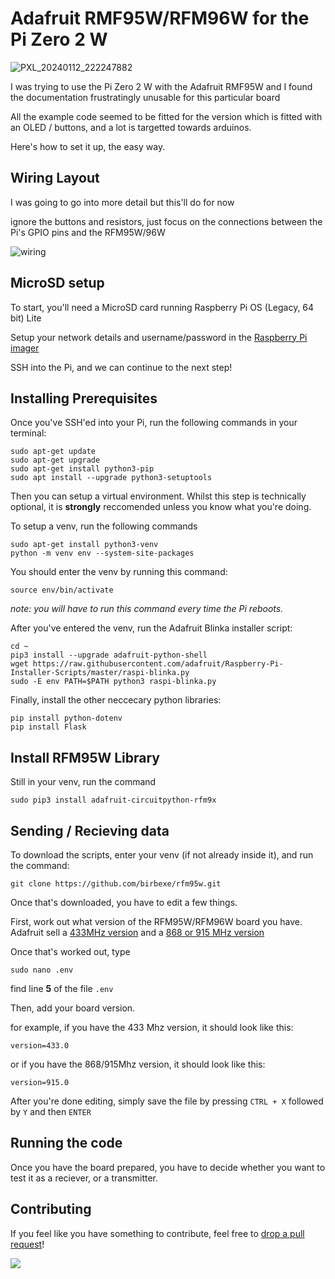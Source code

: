 # Adafruit RMF95W/RFM96W for the Pi Zero 2 W

![PXL_20240112_222247882](https://github.com/BirbEXE/rmf95w/assets/60234159/dbab0cc5-a32c-4701-ab87-37a2f59195c5)

I was trying to use the Pi Zero 2 W with the Adafruit RMF95W and I found the documentation frustratingly unusable for this particular board

All the example code seemed to be fitted for the version which is fitted with an OLED / buttons, and a lot is targetted towards arduinos.

Here's how to set it up, the easy way.

## Wiring Layout

I was going to go into more detail but this'll do for now

ignore the buttons and resistors, just focus on the connections between the Pi's GPIO pins and the RFM95W/96W

![wiring](https://cdn-learn.adafruit.com/assets/assets/000/091/522/original/raspberry_pi_rfm9x_bb_2.png)

## MicroSD setup

To start, you'll need a MicroSD card running Raspberry Pi OS (Legacy, 64 bit) Lite

Setup your network details and username/password in the [Raspberry Pi imager](https://downloads.raspberrypi.org/imager/imager_latest.exe)

SSH into the Pi, and we can continue to the next step!

## Installing Prerequisites

Once you've SSH'ed into your Pi, run the following commands in your terminal:

```
sudo apt-get update
sudo apt-get upgrade
sudo apt-get install python3-pip
sudo apt install --upgrade python3-setuptools
```

Then you can setup a virtual environment. Whilst this step is technically optional, it is **strongly** reccomended unless you know what you're doing.

To setup a venv, run the following commands

```
sudo apt-get install python3-venv
python -m venv env --system-site-packages
```

You should enter the venv by running this command:

```
source env/bin/activate
```

*note: you will have to run this command every time the Pi reboots.*

After you've entered the venv, run the Adafruit Blinka installer script:

```
cd ~
pip3 install --upgrade adafruit-python-shell
wget https://raw.githubusercontent.com/adafruit/Raspberry-Pi-Installer-Scripts/master/raspi-blinka.py
sudo -E env PATH=$PATH python3 raspi-blinka.py
```

Finally, install the other neccecary python libraries:

```
pip install python-dotenv
pip install Flask
```

## Install RFM95W Library

Still in your venv, run the command

```
sudo pip3 install adafruit-circuitpython-rfm9x
```

## Sending / Recieving data

To download the scripts, enter your venv (if not already inside it), and run the command:

```
git clone https://github.com/birbexe/rfm95w.git
```

Once that's downloaded, you have to edit a few things.

First, work out what version of the RFM95W/RFM96W board you have. Adafruit sell a [433MHz version](https://www.adafruit.com/product/3073) and a [868 or 915 MHz version](https://www.adafruit.com/product/3072)

Once that's worked out, type

```
sudo nano .env
```

find line **5** of the file `.env`

Then, add your board version.

for example, if you have the 433 Mhz version, it should look like this:

```
version=433.0
```

or if you have the 868/915Mhz version, it should look like this:

```
version=915.0
```

After you're done editing, simply save the file by pressing `CTRL + X` followed by `Y` and then `ENTER`

## Running the code

Once you have the board prepared, you have to decide whether you want to test it as a reciever, or a transmitter.

## Contributing

If you feel like you have something to contribute, feel free to [drop a pull request](https://github.com/BirbEXE/rmf95w/pulls)!

<a href="https://github.com/birbexe/rmf95w/graphs/contributors">
  <img src="https://contrib.rocks/image?repo=birbexe/rmf95w" />
</a>
